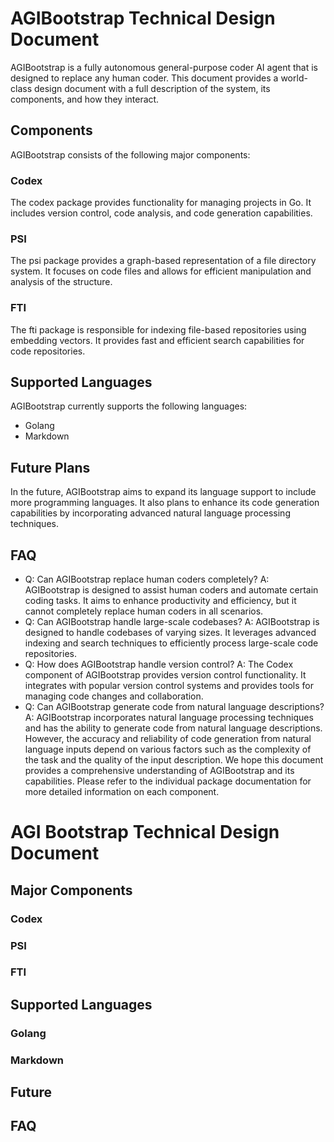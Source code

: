 # AGIBootstrap Technical Design Document
AGIBootstrap is a fully autonomous general-purpose coder AI agent that is designed to replace any human coder. This document provides a world-class design document with a full description of the system, its components, and how they interact.
## Components
AGIBootstrap consists of the following major components:
### Codex
The codex package provides functionality for managing projects in Go. It includes version control, code analysis, and code generation capabilities.
### PSI
The psi package provides a graph-based representation of a file directory system. It focuses on code files and allows for efficient manipulation and analysis of the structure.
### FTI
The fti package is responsible for indexing file-based repositories using embedding vectors. It provides fast and efficient search capabilities for code repositories.
## Supported Languages
AGIBootstrap currently supports the following languages:
- Golang
- Markdown
## Future Plans
In the future, AGIBootstrap aims to expand its language support to include more programming languages. It also plans to enhance its code generation capabilities by incorporating advanced natural language processing techniques.
## FAQ
- Q: Can AGIBootstrap replace human coders completely? A: AGIBootstrap is designed to assist human coders and automate certain coding tasks. It aims to enhance productivity and efficiency, but it cannot completely replace human coders in all scenarios.
- Q: Can AGIBootstrap handle large-scale codebases? A: AGIBootstrap is designed to handle codebases of varying sizes. It leverages advanced indexing and search techniques to efficiently process large-scale code repositories.
- Q: How does AGIBootstrap handle version control? A: The Codex component of AGIBootstrap provides version control functionality. It integrates with popular version control systems and provides tools for managing code changes and collaboration.
- Q: Can AGIBootstrap generate code from natural language descriptions? A: AGIBootstrap incorporates natural language processing techniques and has the ability to generate code from natural language descriptions. However, the accuracy and reliability of code generation from natural language inputs depend on various factors such as the complexity of the task and the quality of the input description.
We hope this document provides a comprehensive understanding of AGIBootstrap and its capabilities. Please refer to the individual package documentation for more detailed information on each component.
# AGI Bootstrap Technical Design Document
## Major Components
### Codex
### PSI
### FTI
## Supported Languages
### Golang
### Markdown
## Future
## FAQ
